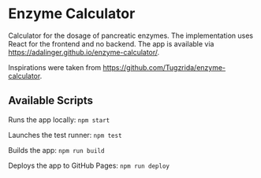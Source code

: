 # Enzyme Calculator

Calculator for the dosage of pancreatic enzymes.
The implementation uses React for the frontend and no backend.
The app is available via https://adalinger.github.io/enzyme-calculator/.

Inspirations were taken from https://github.com/Tugzrida/enzyme-calculator.

## Available Scripts

Runs the app locally: `npm start`

Launches the test runner: `npm test`

Builds the app: `npm run build`

Deploys the app to GitHub Pages: `npm run deploy`